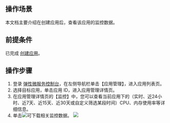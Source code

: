 ## 操作场景

本文档主要介绍在创建应用后，查看该应用的监控数据。

## 前提条件

已完成 [创建应用](https://cloud.tencent.com/document/product/1371/53294)。

## 操作步骤

1. 登录 [弹性微服务控制台](https://console.cloud.tencent.com/tem)，在左侧导航栏单击【应用管理】，进入应用列表页。
2. 选择目标应用，单击应用 ID，进入应用管理详情页。 
3. 在应用管理详情页的【监控】中，您可以查看当前应用下的（实时、近24小时、近7天、近15天、近30天或自定义筛选某段时间）CPU、内存使用率等详细信息。
4. 单击<img src="https://main.qcloudimg.com/raw/dbf7515edb67716761c7389a9f57e744.png">可下载相关监控数据。
   ![](https://main.qcloudimg.com/raw/aaf5de4705c634f0d4b9bb1d31e10581.png)
